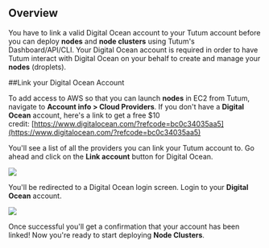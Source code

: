 ## Overview 

You have to link a valid Digital Ocean account to your Tutum account before you can deploy **nodes** and **node clusters** using Tutum's Dashboard/API/CLI. Your Digital Ocean account is required in order to have Tutum interact with Digital Ocean on your behalf to create and manage your **nodes** (droplets).

##Link your Digital Ocean Account

To add access to AWS so that you can launch **nodes** in EC2 from Tutum,
navigate to **Account info \> Cloud Providers**. If you don't have a **Digital Ocean** account, here's a link to get a free \$10
credit: [https://www.digitalocean.com/?refcode=bc0c34035aa5](https://www.digitalocean.com/?refcode=bc0c34035aa5)

You'll see a list of all the providers you can link your Tutum account to. Go ahead and click on the **Link account** button for Digital Ocean.

![](http://cdn.freshdesk.com/data/helpdesk/attachments/production/5000867691/original/Screenshot_2014-09-17_14_15_22.png?1411052305)

You'll be redirected to a Digital Ocean login screen. Login to your **Digital Ocean** account. 

![](http://cdn.freshdesk.com/data/helpdesk/attachments/production/5000867873/original/Screenshot_2014-09-17_14.15.47.png?1411052516)

Once successful you'll get a confirmation that your account has been linked! Now you're ready to start deploying **Node Clusters**.


